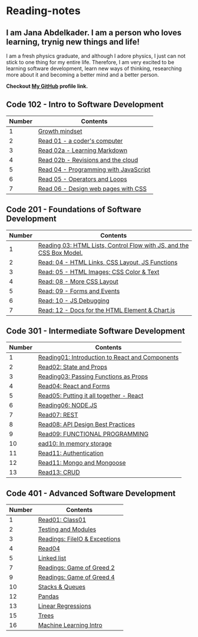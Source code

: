 # Reading-notes

## I am Jana Abdelkader. I am a person who loves learning, trynig new things and life!
I am a fresh physics graduate, and although I adore physics, I just can not stick to one thing for my entire life.  Therefore, I am very excited to be learning software development, learn new ways of thinking, researching more about it and becoming a better mind and a better person. 

**Checkout [My GitHub](https://github.com/Jana998-alt) profile link.**



## Code 102 - Intro to Software Development

| Number | Contents |
| --- | --- |
| 1 | [Growth mindset](102readings/Growthmindset.md) |
| 2 | [Read 01 - a coder's computer](102readings/Read01.md) |
| 3 | [Read 02a - Learning Markdown](102readings/Read02a.md) |
| 4 | [Read 02b - Revisions and the cloud](102readings/Read02b.md) |
| 5 | [Read 04 - Programming with JavaScript](102readings/read04.md) |
| 6 | [Read 05 - Operators and Loops](102readings/Read05.md) | 
| 7 | [Read 06 - Design web pages with CSS](102readings/Read06.md) |



## Code 201 - Foundations of Software Development


| Number | Contents |
| --- | --- |
| 1 | [Reading 03: HTML Lists, Control Flow with JS, and the CSS Box Model.](201readings/Read03.md) |
| 2 | [Read: 04 - HTML Links, CSS Layout, JS Functions](201readings/Read04.md) |
| 3 | [Read: 05 - HTML Images; CSS Color & Text](201readings/Read05.md) |
| 4 | [Read: 08 - More CSS Layout](201readings/Read08.md) |
| 5 | [Read: 09 - Forms and Events](201readings/Read09.md) |
| 6 | [Read: 10 - JS Debugging](201readings/Read10.md) |
| 7 | [Read: 12 - Docs for the HTML <canvas> Element & Chart.js](201readings/Read12.md)|



## Code 301 - Intermediate Software Development


| Number | Contents |
| --- | --- |
| 1 | [Reading01: Introduction to React and Components](301readings/read01.md) |
| 2 | [Read02: State and Props](301readings/read02.md) |
| 3 | [Reading03: Passing Functions as Props](301readings/read3.md) |
| 4 | [Read04: React and Forms](301readings/read4.md) |
| 5 | [Read05: Putting it all together - React](301readings/read5.md) |
| 6 | [Reading06: NODE.JS](301readings/read06.md) |
| 7 | [Read07: REST](301readings/read07.md) |
| 8 | [Read08: API Design Best Practices ](301readings/read08.md) |
| 9 | [Read09: FUNCTIONAL PROGRAMMING ](301readings/read09.md) |
| 10 | [ead10: In memory storage ](301readings/read10.md) |
| 11 | [Read11: Authentication](301readings/read11.md) |
| 12 | [Read11: Mongo and Mongoose](301readings/read12.md) |
| 13 | [Read13: CRUD](301readings/read13.md) |



## Code 401 - Advanced Software Development


| Number | Contents |
| --- | --- |
| 1  | [Read01: Class01](401readings/read01.md) |
| 2 | [Testing and Modules](401readings/read02.md) | 
| 3 | [Readings: FileIO & Exceptions](401readings/read03.md) | 
| 4 | [Read04](401readings/read04.md) |
| 5 | [Linked list](401readings/read05.md) |
| 7 | [Readings: Game of Greed 2](401readings/read07.md) | 
| 9 | [Readings: Game of Greed 4](401readings/read09.md) | 
| 10 | [Stacks & Queues](401readings/read10.md) |
| 12 | [Pandas](401readings/read12.md) |
| 13 | [Linear Regressions](401readings/read13.md) |
| 15 | [Trees](401readings/read15.md) |
| 16 | [ Machine Learning Intro](401readings/read16.md) |